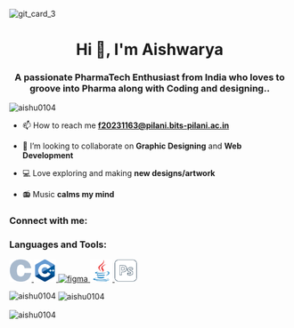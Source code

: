 ![git_card_3](https://github.com/Aishu0104/aishu0104/assets/157719334/efd6e34c-5476-4876-beea-b03cd7141ff8)

<h1 align="center">Hi 👋, I'm Aishwarya</h1>
<h3 align="center">A passionate PharmaTech Enthusiast from India who loves to groove into Pharma along with Coding and designing..</h3>

<p align="left"> <img src="https://komarev.com/ghpvc/?username=aishu0104&label=Profile%20views&color=0e75b6&style=flat" alt="aishu0104" /> </p>

- 📫 How to reach me **f20231163@pilani.bits-pilani.ac.in**

- 👯 I’m looking to collaborate on **Graphic Designing** and **Web Development**

- 💻 Love exploring and making **new designs/artwork**

- 📻 Music **calms my mind**

<h3 align="left">Connect with me:</h3>
<p align="left">
</p>

<h3 align="left">Languages and Tools:</h3>
<p align="left"> <a href="https://www.cprogramming.com/" target="_blank" rel="noreferrer"> <img src="https://raw.githubusercontent.com/devicons/devicon/master/icons/c/c-original.svg" alt="c" width="40" height="40"/> </a> <a href="https://www.w3schools.com/cpp/" target="_blank" rel="noreferrer"> <img src="https://raw.githubusercontent.com/devicons/devicon/master/icons/cplusplus/cplusplus-original.svg" alt="cplusplus" width="40" height="40"/> </a> <a href="https://www.figma.com/" target="_blank" rel="noreferrer"> <img src="https://www.vectorlogo.zone/logos/figma/figma-icon.svg" alt="figma" width="40" height="40"/> </a> <a href="https://www.java.com" target="_blank" rel="noreferrer"> <img src="https://raw.githubusercontent.com/devicons/devicon/master/icons/java/java-original.svg" alt="java" width="40" height="40"/> </a> <a href="https://www.photoshop.com/en" target="_blank" rel="noreferrer"> <img src="https://raw.githubusercontent.com/devicons/devicon/master/icons/photoshop/photoshop-line.svg" alt="photoshop" width="40" height="40"/> </a> </p>

<p><img align="left" src="https://github-readme-stats.vercel.app/api/top-langs?username=aishu0104&show_icons=true&locale=en&layout=compact" alt="aishu0104" /></p>

<p>&nbsp;<img align="center" src="https://github-readme-stats.vercel.app/api?username=aishu0104&show_icons=true&locale=en" alt="aishu0104" /></p>

<p><img align="center" src="https://github-readme-streak-stats.herokuapp.com/?user=aishu0104&" alt="aishu0104" /></p>
